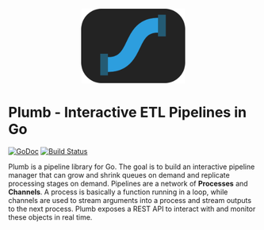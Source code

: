 <p align="center">
  <img height="150" src="./assets/logo.svg" alt="plumb"/>
</p>

# Plumb - Interactive ETL Pipelines in Go
[![GoDoc][godoc-img]][godoc-url] [![Build Status][travis-img]][travis-url]

Plumb is a pipeline library for Go. The goal is to build an interactive
pipeline manager that can grow and shrink queues on demand and replicate 
processing stages on demand. Pipelines are a network of **Processes** and
**Channels**. A process is basically a function running in a loop, while 
channels are used to stream arguments into a process and stream outputs 
to the next process. Plumb exposes a REST API to interact with and monitor
these objects in real time.  

[godoc-url]: https://godoc.org/github.com/nsmith5/plumb
[godoc-img]: https://godoc.org/github.com/nsmith5/plumb?status.svg

[travis-img]: https://travis-ci.org/nsmith5/plumb.svg?branch=master
[travis-url]: https://travis-ci.org/nsmith5/plumb
